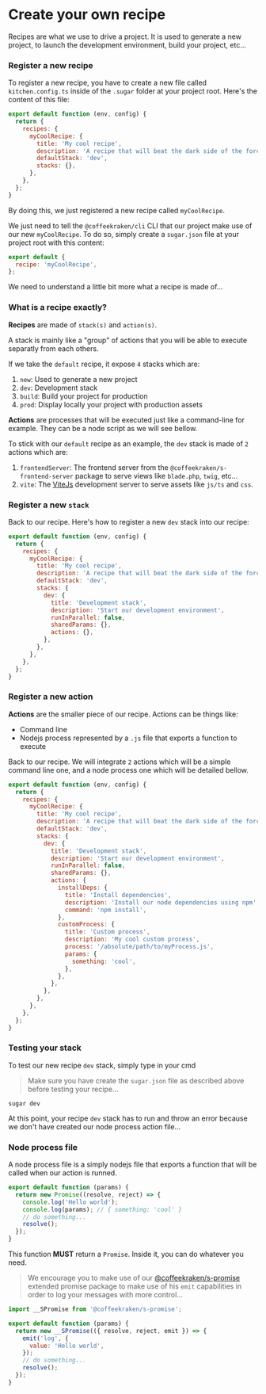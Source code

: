 <!-- This file has been generated using
     the "@coffeekraken/s-markdown-builder" package.
     !!! Do not edit it directly... -->


<!-- body -->

<!--
/**
* @name            Create your recipe
* @namespace       doc.recipes
* @type            Markdown
* @platform        md
* @status          stable
* @menu            Documentation / Recipes           /doc/recipes/create-your-recipe
*
* @since           2.0.0
* @author    Olivier Bossel <olivier.bossel@gmail.com> (https://coffeekraken.io)
*/
-->

# Create your own recipe

Recipes are what we use to drive a project. It is used to generate a new project, to launch the development environment, build your project, etc...

### Register a new recipe

To register a new recipe, you have to create a new file called `kitchen.config.ts` inside of the `.sugar` folder at your project root. Here's the content of this file:

```js
export default function (env, config) {
  return {
    recipes: {
      myCoolRecipe: {
        title: 'My cool recipe',
        description: 'A recipe that will beat the dark side of the force',
        defaultStack: 'dev',
        stacks: {},
      },
    },
  };
}

```

By doing this, we just registered a new recipe called `myCoolRecipe`.

We just need to tell the `@coffeekraken/cli` CLI that our project make use of our new `myCoolRecipe`. To do so, simply create a `sugar.json` file at your project root with this content:

```js
export default {
  recipe: 'myCoolRecipe',
};

```

We need to understand a little bit more what a recipe is made of...

### What is a recipe exactly?

**Recipes** are made of `stack(s)` and `action(s)`.

A stack is mainly like a "group" of actions that you will be able to execute separatly from each others.

If we take the `default` recipe, it expose `4` stacks which are:

1. `new`: Used to generate a new project
2. `dev`: Development stack
3. `build`: Build your project for production
4. `prod`: Display locally your project with production assets

**Actions** are processes that will be executed just like a command-line for example. They can be a node script as we will see bellow.

To stick with our `default` recipe as an example, the `dev` stack is made of `2` actions which are:

1. `frontendServer`: The frontend server from the `@coffeekraken/s-frontend-server` package to serve views like `blade.php`, `twig`, etc...
2. `vite`: The [ViteJs](https://vitejs.dev/) development server to serve assets like `js/ts` and `css`.

### Register a new `stack`

Back to our recipe. Here's how to register a new `dev` stack into our recipe:

```js
export default function (env, config) {
  return {
    recipes: {
      myCoolRecipe: {
        title: 'My cool recipe',
        description: 'A recipe that will beat the dark side of the force',
        defaultStack: 'dev',
        stacks: {
          dev: {
            title: 'Development stack',
            description: 'Start our development environment',
            runInParallel: false,
            sharedParams: {},
            actions: {},
          },
        },
      },
    },
  };
}

```

### Register a new action

**Actions** are the smaller piece of our recipe. Actions can be things like:

-   Command line
-   Nodejs process represented by a `.js` file that exports a function to execute

Back to our recipe. We will integrate `2` actions which will be a simple command line one, and a node process one which will be detailed bellow.

```js
export default function (env, config) {
  return {
    recipes: {
      myCoolRecipe: {
        title: 'My cool recipe',
        description: 'A recipe that will beat the dark side of the force',
        defaultStack: 'dev',
        stacks: {
          dev: {
            title: 'Development stack',
            description: 'Start our development environment',
            runInParallel: false,
            sharedParams: {},
            actions: {
              installDeps: {
                title: 'Install dependencies',
                description: 'Install our node dependencies using npm',
                command: 'npm install',
              },
              customProcess: {
                title: 'Custom process',
                description: 'My cool custom process',
                process: '/absolute/path/to/myProcess.js',
                params: {
                  something: 'cool',
                },
              },
            },
          },
        },
      },
    },
  };
}

```

### Testing your stack

To test our new recipe `dev` stack, simply type in your cmd

> Make sure you have create the `sugar.json` file as described above before testing your recipe...

```shell
sugar dev

```

At this point, your recipe `dev` stack has to run and throw an error because we don't have created our node process action file...

### Node process file

A node process file is a simply nodejs file that exports a function that will be called when our action is runned.

```js
export default function (params) {
  return new Promise((resolve, reject) => {
    console.log('Hello world');
    console.log(params); // { something: 'cool' }
    // do something...
    resolve();
  });
}

```

This function **MUST** return a `Promise`. Inside it, you can do whatever you need.

> We encourage you to make use of our [@coffeekraken/s-promise](/@coffeekraken/s-promise/doc/readme) extended promise package to make use of his `emit` capabilities in order to log your messages with more control...

```js
import __SPromise from '@coffeekraken/s-promise';

export default function (params) {
  return new __SPromise(({ resolve, reject, emit }) => {
    emit('log', {
      value: 'Hello world',
    });
    // do something...
    resolve();
  });
}

```

